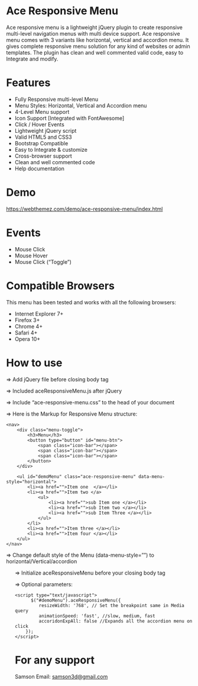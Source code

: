 Ace Responsive Menu
===================

Ace responsive menu is a lightweight jQuery plugin to create responsive multi-level navigation menus with multi device support.
Ace responsive menu comes with 3 variants like horizontal, vertical and accordion menu. It gives complete responsive menu solution for any kind of websites or admin templates. The plugin has clean and well commented valid code, easy to Integrate and modify.


Features
=========

+ Fully Responsive multi-level Menu
+ Menu Styles: Horizontal, Vertical and Accordion menu
+ 4-Level Menu support
+ Icon Support [Integrated with FontAwesome] 
+ Click / Hover Events
+ Lightweight jQuery script
+ Valid HTML5 and CSS3 
+ Bootstrap Compatible
+ Easy to Integrate & customize 
+ Cross-browser support
+ Clean and well commented code
+ Help documentation

Demo
====

https://webthemez.com/demo/ace-responsive-menu/index.html


Events
=======

+ Mouse Click 
+ Mouse Hover 
+ Mouse Click (“Toggle”)


Compatible Browsers
====================

This menu has been tested and works with all the following browsers:

+ Internet Explorer 7+ 
+ Firefox 3+
+ Chrome 4+
+ Safari 4+
+ Opera 10+


How to use
===========

=> Add jQuery file before closing body tag
   <script src="js/jquery-1.10.1.min.js" type="text/javascript"></script>


=> Included aceResponsiveMenu.js after jQuery
   <script src="js/ace-responsive-menu.js" type="text/javascript"></script>


=> Include “ace-responsive-menu.css” to the head of your document
   <link href="css/ace-responsive-menu.css" rel="stylesheet" type="text/css" />


=> Here is the Markup for Responsive Menu structure:

	<nav>
		<div class="menu-toggle">
			<h3>Menu</h3>
			<button type="button" id="menu-btn">
				<span class="icon-bar"></span>
				<span class="icon-bar"></span>
				<span class="icon-bar"></span>
			</button>
		</div>

		<ul id="demoMenu" class="ace-responsive-menu" data-menu-style="horizontal">
			<li><a href="">Item one  </a></li>
			<li><a href="">Item two </a>
				<ul>
					<li><a href="">sub Item one </a></li>
					<li><a href="">sub Item two </a></li>
					<li><a href="">sub Item Three </a></li>
				</ul>
			</li>
			<li><a href="">Item three </a></li>
			<li><a href="">Item four </a></li>
		</ul>
	</nav>
        
=> Change default style of the Menu (data-menu-style=””) to horizontal/Vertical/accordion

   <ul id="demoMenu" class="ace-responsive-menu" data-menu-style="horizontal">

=> Initialize aceResponsiveMenu before your closing body tag

   <script type="text/javascript">
		$("#demoMenu").aceResponsiveMenu();
   </script>
	   
=> Optional parameters:

	<script type="text/javascript">
		  $("#demoMenu").aceResponsiveMenu({
			 resizeWidth: '768', // Set the breakpoint same in Media query       
			 animationSpeed: 'fast', //slow, medium, fast
			 accoridonExpAll: false //Expands all the accordion menu on click
		});     
	</script>

 
 
For any support
===============
Samson 
Email: samson3d@gmail.com
